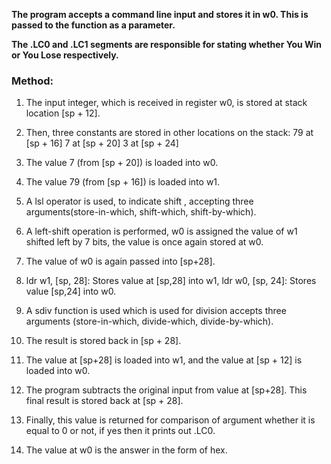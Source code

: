 **The program accepts a command line input and stores it in w0. This is passed to the function as a parameter.**

**The .LC0 and .LC1 segments are responsible for stating whether You Win or You Lose respectively.**

### Method:
1) The input integer, which is received in register w0, is stored at stack location [sp + 12].
2) Then, three constants are stored in other locations on the stack:
  79 at [sp + 16]
  7 at [sp + 20]
  3 at [sp + 24]

3) The value 7 (from [sp + 20]) is loaded into w0.
4) The value 79 (from [sp + 16]) is loaded into w1.
5) A lsl operator is used, to indicate shift , accepting three arguments(store-in-which, shift-which, shift-by-which).
6) A left-shift operation is performed,  w0 is assigned the value of w1 shifted left by 7 bits, the value is once again stored at w0.
7) The value of w0 is again passed into [sp+28].
8) ldr w1, [sp, 28]: Stores value at [sp,28] into w1, ldr w0, [sp, 24]: Stores value [sp,24] into w0.
9) A sdiv function is used which is used for division accepts three arguments (store-in-which, divide-which, divide-by-which).
10) The result is stored back in [sp + 28].
11) The value at [sp+28] is loaded into w1, and the value at [sp + 12] is loaded into w0.
12) The program subtracts the original input from value at [sp+28]. This final result is stored back at [sp + 28].
13) Finally, this value is returned for comparison of argument whether it is equal to 0 or not, if yes then it prints out .LC0.
14) The value at w0 is the answer in the form of hex.
